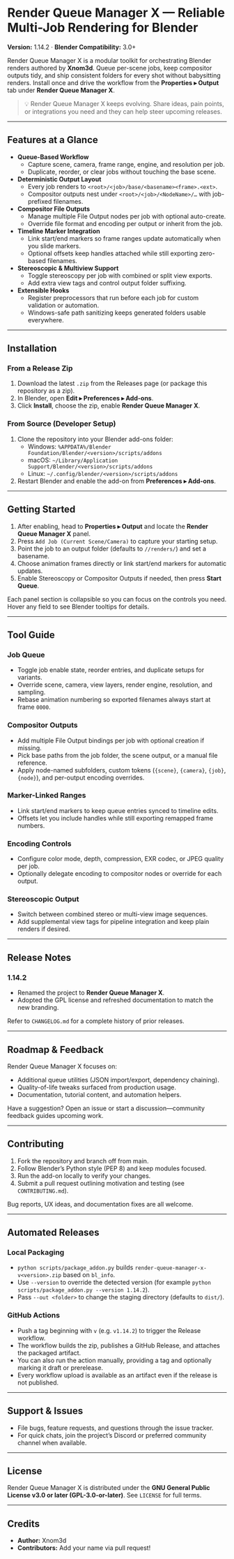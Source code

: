 # Render Queue Manager X — Reliable Multi-Job Rendering for Blender

**Version:** 1.14.2 · **Blender Compatibility:** 3.0+

Render Queue Manager X is a modular toolkit for orchestrating Blender renders authored by **Xnom3d**. Queue per-scene jobs, keep compositor outputs tidy, and ship consistent folders for every shot without babysitting renders. Install once and drive the workflow from the **Properties ▸ Output** tab under **Render Queue Manager X**.

> 💡 Render Queue Manager X keeps evolving. Share ideas, pain points, or integrations you need and they can help steer upcoming releases.

---

## Features at a Glance

- **Queue-Based Workflow**
  - Capture scene, camera, frame range, engine, and resolution per job.
  - Duplicate, reorder, or clear jobs without touching the base scene.
- **Deterministic Output Layout**
  - Every job renders to `<root>/<job>/base/<basename><frame>.<ext>`.
  - Compositor outputs nest under `<root>/<job>/<NodeName>/…` with job-prefixed filenames.
- **Compositor File Outputs**
  - Manage multiple File Output nodes per job with optional auto-create.
  - Override file format and encoding per output or inherit from the job.
- **Timeline Marker Integration**
  - Link start/end markers so frame ranges update automatically when you slide markers.
  - Optional offsets keep handles attached while still exporting zero-based filenames.
- **Stereoscopic & Multiview Support**
  - Toggle stereoscopy per job with combined or split view exports.
  - Add extra view tags and control output folder suffixing.
- **Extensible Hooks**
  - Register preprocessors that run before each job for custom validation or automation.
  - Windows-safe path sanitizing keeps generated folders usable everywhere.

---

## Installation

### From a Release Zip

1. Download the latest `.zip` from the Releases page (or package this repository as a zip).
2. In Blender, open **Edit ▸ Preferences ▸ Add-ons**.
3. Click **Install**, choose the zip, enable **Render Queue Manager X**.

### From Source (Developer Setup)

1. Clone the repository into your Blender add-ons folder:
   - Windows: `%APPDATA%/Blender Foundation/Blender/<version>/scripts/addons`
   - macOS: `~/Library/Application Support/Blender/<version>/scripts/addons`
   - Linux: `~/.config/blender/<version>/scripts/addons`
2. Restart Blender and enable the add-on from **Preferences ▸ Add-ons**.

---

## Getting Started

1. After enabling, head to **Properties ▸ Output** and locate the **Render Queue Manager X** panel.
2. Press `Add Job (Current Scene/Camera)` to capture your starting setup.
3. Point the job to an output folder (defaults to `//renders/`) and set a basename.
4. Choose animation frames directly or link start/end markers for automatic updates.
5. Enable Stereoscopy or Compositor Outputs if needed, then press **Start Queue**.

Each panel section is collapsible so you can focus on the controls you need. Hover any field to see Blender tooltips for details.

---

## Tool Guide

### Job Queue

- Toggle job enable state, reorder entries, and duplicate setups for variants.
- Override scene, camera, view layers, render engine, resolution, and sampling.
- Rebase animation numbering so exported filenames always start at frame `0000`.

### Compositor Outputs

- Add multiple File Output bindings per job with optional creation if missing.
- Pick base paths from the job folder, the scene output, or a manual file reference.
- Apply node-named subfolders, custom tokens (`{scene}`, `{camera}`, `{job}`, `{node}`), and per-output encoding overrides.

### Marker-Linked Ranges

- Link start/end markers to keep queue entries synced to timeline edits.
- Offsets let you include handles while still exporting remapped frame numbers.

### Encoding Controls

- Configure color mode, depth, compression, EXR codec, or JPEG quality per job.
- Optionally delegate encoding to compositor nodes or override for each output.

### Stereoscopic Output

- Switch between combined stereo or multi-view image sequences.
- Add supplemental view tags for pipeline integration and keep plain renders if desired.

---

## Release Notes

### 1.14.2

- Renamed the project to **Render Queue Manager X**.
- Adopted the GPL license and refreshed documentation to match the new branding.

Refer to `CHANGELOG.md` for a complete history of prior releases.

---

## Roadmap & Feedback

Render Queue Manager X focuses on:

- Additional queue utilities (JSON import/export, dependency chaining).
- Quality-of-life tweaks surfaced from production usage.
- Documentation, tutorial content, and automation helpers.

Have a suggestion? Open an issue or start a discussion—community feedback guides upcoming work.

---

## Contributing

1. Fork the repository and branch off from main.
2. Follow Blender’s Python style (PEP 8) and keep modules focused.
3. Run the add-on locally to verify your changes.
4. Submit a pull request outlining motivation and testing (see `CONTRIBUTING.md`).

Bug reports, UX ideas, and documentation fixes are all welcome.

---

## Automated Releases

### Local Packaging

- `python scripts/package_addon.py` builds `render-queue-manager-x-v<version>.zip` based on `bl_info`.
- Use `--version` to override the detected version (for example `python scripts/package_addon.py --version 1.14.2`).
- Pass `--out <folder>` to change the staging directory (defaults to `dist/`).

### GitHub Actions

- Push a tag beginning with `v` (e.g. `v1.14.2`) to trigger the Release workflow.
- The workflow builds the zip, publishes a GitHub Release, and attaches the packaged artifact.
- You can also run the action manually, providing a tag and optionally marking it draft or prerelease.
- Every workflow upload is available as an artifact even if the release is not published.

---

## Support & Issues

- File bugs, feature requests, and questions through the issue tracker.
- For quick chats, join the project’s Discord or preferred community channel when available.

---

## License

Render Queue Manager X is distributed under the **GNU General Public License v3.0 or later (GPL-3.0-or-later)**. See `LICENSE` for full terms.

---

## Credits

- **Author:** Xnom3d
- **Contributors:** Add your name via pull request!

